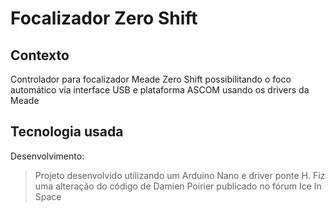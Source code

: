 # Focalizador Zero Shift

## Contexto
Controlador para focalizador Meade Zero Shift possibilitando o foco automático via interface USB e plataforma ASCOM usando os drivers da Meade

## Tecnologia usada

Desenvolvimento:
> Projeto desenvolvido utilizando um Arduino Nano e driver ponte H. Fiz uma alteração do código de Damien Poirier publicado no fórum Ice In Space


